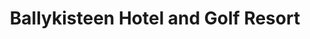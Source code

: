 ---
title: "Ballykisteen Hotel and Golf Resort"
address: "Ballykisteen Limerick Junction Co. Tipperary Co. Tipperary"
tel: "(062)33333"
county: "Limerick"
category: "Hotels"
type: "Content"
lat: "52.502359"
lng: "-8.21678"
---